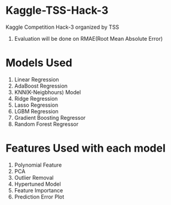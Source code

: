 # Kaggle-TSS-Hack-3
Kaggle Competition Hack-3 organized by TSS
1. Evaluation will be done on RMAE(Root Mean Absolute Error)

# Models Used
1. Linear Regression
2. AdaBoost Regression
3. KNN(K-Neigbhours) Model
4. Ridge Regression
5. Lasso Regression
6. LGBM Regression
7. Gradient Boosting Regressor
8. Random Forest Regressor

# Features Used with each model
1. Polynomial Feature
2. PCA
3. Outlier Removal
4. Hypertuned Model
5. Feature Importance
6. Prediction Error Plot
